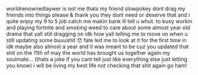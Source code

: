 worldrenownedlaywer is not me thats my friend slowpokey dont drag my friends into things please & thank you they dont need or deserve that and i quite enjoy my 9 to 5 job catch me makin bank ill tell u whut. to busy workin and playing fortnite and smoking weed to care about some almost year old drama that yall still dragging on idk how yall telling me to move on when u still updating some buuushit 😯 fate led me to look at it for the first time in idk maybe also almost a year and it was meant to be cuz you updated that shit on the 11th of may the world has brought us together again my soulmate... (thats a joke if you cant tell just like everything else just letting you know) i will be living my best life not checking that shit again go ham!
